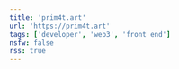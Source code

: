 ```yaml
---
title: 'prim4t.art'
url: 'https://prim4t.art'
tags: ['developer', 'web3', 'front end']
nsfw: false
rss: true
---
```

